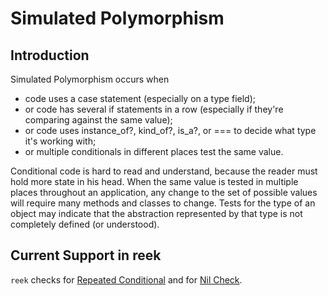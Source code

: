 # Simulated Polymorphism

## Introduction

Simulated Polymorphism occurs when

* code uses a case statement (especially on a type field);
* or code has several if statements in a row (especially if they're comparing against the same value);
* or code uses instance_of?, kind_of?, is_a?, or === to decide what type it's working with;
* or multiple conditionals in different places test the same value.

Conditional code is hard to read and understand, because the reader must hold more state in his head. When the same value is tested in multiple places throughout an application, any change to the set of possible values will require many methods and classes to change. Tests for the type of an object may indicate that the abstraction represented by that type is not completely defined (or understood).

## Current Support in reek

`reek` checks for [Repeated Conditional](Repeated-Conditional.md)  and for [Nil Check](Nil-Check.md).
